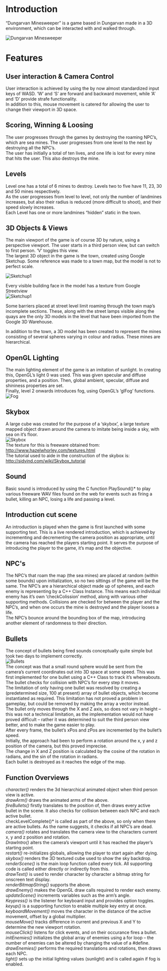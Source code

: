 Introduction
============
  
“Dungarvan Minesweeper” is a game based in Dungarvan made in a 3D environment, which can be interacted with and walked through.  

![Dungarvan Minesweeper](https://raw.github.com/cianclarke/Dungarvan-Minesweeper/master/docs/cover.png "Dungarvan Minesweeper")
  
Features
========
  
User interaction & Camera Control
---------------------------------
User interaction is achieved by using the by now almost standardized input keys of WASD. ‘W’ and ‘S’ are forward and backward movement, while ‘A’ and ‘D’ provide strafe functionality.   
In addition to this, mouse movement is catered for allowing the user to change their viewport in 3D space.  
  
Scoring, Winning & Loosing
--------------------------
The user progresses through the games by destroying the roaming NPC’s, which are sea mines. The user progresses from one level to the next by destroying all the NPC’s.   
The user has initially a total of ten lives, and one life is lost for every mine that hits the user. This also destroys the mine.
  
Levels
------
Level one has a total of 6 mines to destroy. Levels two to five have 11, 23, 30 and 50 mines respectively.  
As the user progresses from level to level, not only the number of landmines increases, but also their radius is reduced (more difficult to shoot), and their speed slowly increases.   
Each Level has one or more landmines “hidden” static in the town.   
  
3D Objects & Views
------------------
The main viewport of the game is of course 3D by nature, using a perspective viewport. The user starts in a third person view, but can switch to first person. ‘V’ toggles this view.   
The largest 3D object in the game is the town, created using Google Sketchup. Some reference was made to a town map, but the model is not to perfect scale. 
  
![Sketchup1](https://raw.github.com/cianclarke/Dungarvan-Minesweeper/master/docs/sketchup1.png "Google Sketchup showing a map of the town")
  
Every visible building face in the model has a texture from Google Streetview  
![Sketchup1](https://raw.github.com/cianclarke/Dungarvan-Minesweeper/master/docs/sketchup2.png "Google Sketchup showing a detail shot of the town")
  
Some barriers placed at street level limit roaming through the town map’s incomplete sections. These, along with the street lamps visible along the quays are the only 3D models in the level that have been imported from the Google 3D Warehouse. 
  
In addition to the town, a 3D model has been created to represent the mines consisting of several spheres varying in colour and radius. These mines are hierarchical. 
  
OpenGL Lighting
---------------
The main lighting element of the game is an imitation of sunlight. In creating this, OpenGL’s light 0 was used. This was given specular and diffuse properties, and a position. Then, global ambient, specular, diffuse and shininess properties are set.   
Finally, level 2 onwards introduces fog, using OpenGL’s ‘glFog’ functions.  
![Fog](https://raw.github.com/cianclarke/Dungarvan-Minesweeper/master/docs/fog.png "Fog")  
  
Skybox
------
A large cube was created for the purpose of a ‘skybox’, a large texture mapped object drawn around the camera to imitate being inside a sky, with sea on it’s floor.  
![Skybox](https://raw.github.com/cianclarke/Dungarvan-Minesweeper/master/docs/skybox.png "Skybox")  
The texture for this is freeware obtained from:  
http://www.hazelwhorley.com/textures.html  
The tutorial used to aide in the construction of the skybox is:  
http://sidvind.com/wiki/Skybox_tutorial  
  
Sound
-----
Basic sound is introduced by using the C function PlaySound()* to play various freeware WAV files found on the web for events such as firing a bullet, killing an NPC, losing a life and passing a level.   
  
Introduction cut scene
----------------------
An introduction is played when the game is first launched with some supporting text. This is a live rendered introduction, which is achieved by incrementing and decrementing the camera position as appropriate, until the camera has reached the players starting point. It serves the purpose of introducing the player to the game, it’s map and the objective. 
  
NPC's
-----
The NPC’s that roam the map (the sea mines) are placed at random (within some bounds) upon initialization, so no two sittings of the game will be the same. The NPC’s are a hierarchical object made up of spheres, and each enemy is representing by a C++ Class Instance. This means each individual enemy has it’s own ‘checkColission’ method, along with various other supporting methods. 
Collisions are checked for between the player and the NPC’s, and when one occurs the mine is destroyed and the player looses a life.   
The NPC’s bounce around the bounding box of the map, introducing another element of randomness to their direction.  
  
Bullets
-------
The concept of bullets being fired sounds conceptually quite simple but took two days to implement correctly.  
![Bullets](https://raw.github.com/cianclarke/Dungarvan-Minesweeper/master/docs/bullets.png "Bullets")  
The concept was that a small round sphere would be sent from the camera’s current coordinates out into 3D space at some speed. This was first implemented for one bullet using a C++ Class to track it’s whereabouts. The bullet checks for collision with NPC’s for every step it moves.   
The limitation of only having one bullet was resolved by creating a (predetermined size, 100 at present) array of bullet objects, which become instantiated as required. This limitation has not proved a problem in gameplay, but could be removed by making the array a vector instead.  
The bullet only moves through the X and Z axis, so does not vary in height – this was not a technical limitation, as the implementation would not have proved difficult – rather it was determined to suit the third person view better, and to make the game easier to play.   
After every frame, the bullet’s xPos and zPos are incremented by the bullet’s speed.   
Initially, the approach had been to perform a rotation around the x, y and z position of the camera, but this proved imprecise.  
The change in X and Z position is calculated by the cosine of the rotation in radians, and the sin of the rotation in radians.  
Each bullet is destroyed as it reaches the edge of the map.   
  
Function Overviews
-----------------
*character()* renders the 3d hierarchical animated object when third person view is active.   
*drawArm()* draws the animated arms of the above.   
*fireBullets()* firstly translates to the position of, then draws every active bullet in the scene. It also checks for collision between each NPC and each active bullet.  
checkLevelComplete()* is called as part of the above, so only when there are active bullets. As the name suggests, it checks if all NPC’s are dead.   
*camera()* rotates and translates the camera view to the characters current x, y and z position and rotation.   
*DrawIntro()* alters the camera’s viewport until it has reached the player’s starting point.   
*restart()* re-initializes globals, allowing the player to start again after dying.  
*skybox()* renders the 3D textured cube used to show the sky backdrop.  
*renderScene()* is the main loop function called every tick. All supporting code is called either directly or indirectly from this.  
*drawText()* is used to render character by character a bitmap string for onscreen text display.  
*renderBitmapString()* supports the above.  
*drawEnemy()* makes the OpenGL draw calls required to render each enemy.  
*updateScene()* increments variables such as the arm’s angle.  
*Keypress()* is the listener for keyboard input and provides option toggles.  
*keyup()* is a supporting function to enable multiple key entry at once.  
*keyboardMovement()* moves the character in the distance of the active movement, offset by a global multiplier.  
*mouseMove()* tracks difference in current and previous X and Y to determine the new viewport rotation.  
*mouseClick()* listens for click events, and on their occurance fires a bullet.   
*initEnemies()* initializes the global array of enemies using a for loop – the number of enemies can be altered by changing the value of a #define.  
*drawEnemies()* performs the required translations and rotations, then draws each NPC.  
*light()* sets up the initial lighting values (sunlight) and is called again if fog is enabled.  
